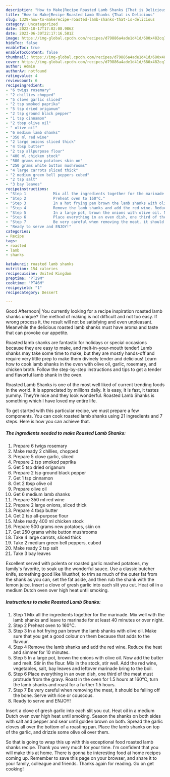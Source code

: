 ```yaml
---
description: "How to Make|Recipe Roasted Lamb Shanks {That is Delicious"
title: "How to Make|Recipe Roasted Lamb Shanks {That is Delicious"
slug: 1329-how-to-makerecipe-roasted-lamb-shanks-that-is-delicious
category: Uncategorized
date: 2022-10-17T17:02:08.986Z
date: 2023-06-30T22:17:16.581Z
image: https://img-global.cpcdn.com/recipes/d79886a4ade1d41d/680x482cq70/roasted-lamb-shanks-recipe-main-photo.jpg
hideToc: false
enableToc: true
enableTocContent: false
thumbnail: https://img-global.cpcdn.com/recipes/d79886a4ade1d41d/680x482cq70/roasted-lamb-shanks-recipe-main-photo.jpg
cover: https://img-global.cpcdn.com/recipes/d79886a4ade1d41d/680x482cq70/roasted-lamb-shanks-recipe-main-photo.jpg
author: Admin
authorAv: notfound
ratingvalue: 4
reviewcount: 6
recipeingredient:
- "6 twigs rosemary"
- "2 chillies chopped"
- "5 clove garlic sliced"
- "2 tsp smoked paprika"
- "5 tsp dried origanum"
- "2 tsp ground black pepper"
- "1 tsp cinnamon"
- "2 tbsp olive oil"
- " olive oil"
- "6 medium lamb shanks"
- "350 ml red wine"
- "2 large onions sliced thick"
- "4 tbsp butter"
- "2 tsp allpurpose flour"
- "400 ml chicken stock"
- "500 grams new potatoes skin on"
- "250 grams white button mushrooms"
- "4 large carrots sliced thick"
- "2 medium green bell peppers cubed"
- "2 tsp salt"
- "3 bay leaves"
recipeinstructions:
- "Step 1            Mix all the ingredients together for the marinade. Mix well with the lamb shanks and leave to marinade for at least 40 minutes or over night."
- "Step 2            Preheat oven to 160°C."
- "Step 3            In a hot frying pan brown the lamb shanks with olive oil. Make sure that you get a good colour on them because that adds to the flavour."
- "Step 4            Remove the lamb shanks and add the red wine. Reduce the heat and simmer for 10 minutes."
- "Step 5            In a large pot, brown the onions with olive oil. Now add the butter and melt. Stir in the flour. Mix in the stock, stir well. Add the red wine, vegetables, salt, bay leaves and leftover marinade bring to the boil."
- "Step 6            Place everything in an oven dish, one third of the meat must protrude from the gravy. Roast in the oven for 1.5 hours at 160°C, turn the lamb shanks and roast for a further 1.5 hours."
- "Step 7            Be very careful when removing the meat, it should be falling off the bone.  Serve with rice or couscous."
- "Ready to serve and ENJOY!"
categories:
- Recipe
tags:
- roasted
- lamb
- shanks

katakunci: roasted lamb shanks 
nutrition: 154 calories
recipecuisine: United Kingdom
preptime: "PT29M"
cooktime: "PT46M"
recipeyield: "1"
recipecategory: Dessert

---
```



Good Afternoon| You currently looking for a recipe inspiration roasted lamb shanks unique? The method of making is not difficult and not too easy. If wrong process it, the result will not be satisfying and even unpleasant. Meanwhile the delicious roasted lamb shanks must have aroma and taste that can provoke our appetite.





Roasted lamb shanks are fantastic for holidays or special occasions because they are easy to make, and melt-in-your-mouth tender! Lamb shanks may take some time to make, but they are mostly hands-off and require very little prep to make them divinely tender and delicious! Learn how to cook lamb shanks in the oven with olive oil, garlic, rosemary, and chicken broth. Follow the step-by-step instructions and tips to get a tender and flavorful lamb shank in the oven.

Roasted Lamb Shanks is one of the most well liked of current trending foods in the world. It is appreciated by millions daily. It is easy, it is fast, it tastes yummy. They're nice and they look wonderful. Roasted Lamb Shanks is something which I have loved my entire life.


To get started with this particular recipe, we must prepare a few components. You can cook roasted lamb shanks using 21 ingredients and 7 steps. Here is how you can achieve that.

<!--inarticleads1-->

##### The ingredients needed to make Roasted Lamb Shanks:

1. Prepare 6 twigs rosemary
1. Make ready 2 chillies, chopped
1. Prepare 5 clove garlic, sliced
1. Prepare 2 tsp smoked paprika
1. Get 5 tsp dried origanum
1. Prepare 2 tsp ground black pepper
1. Get 1 tsp cinnamon
1. Get 2 tbsp olive oil
1. Prepare  olive oil
1. Get 6 medium lamb shanks
1. Prepare 350 ml red wine
1. Prepare 2 large onions, sliced thick
1. Prepare 4 tbsp butter
1. Get 2 tsp all-purpose flour
1. Make ready 400 ml chicken stock
1. Prepare 500 grams new potatoes, skin on
1. Get 250 grams white button mushrooms
1. Take 4 large carrots, sliced thick
1. Take 2 medium green bell peppers, cubed
1. Make ready 2 tsp salt
1. Take 3 bay leaves


Excellent served with polenta or roasted garlic mashed potatoes, my family&#39;s favorite, to soak up the wonderful sauce. Use a classic butcher knife, something good like Wusthof, to trim as much of the outer fat from the shank as you can, set the fat aside, and then rub the shank with the lemon juice. Insert a clove of gresh garlic into each slit you cut. Heat oil in a medium Dutch oven over high heat until smoking. 

<!--inarticleads2-->

##### Instructions to make Roasted Lamb Shanks:

1. Step 1            Mix all the ingredients together for the marinade. Mix well with the lamb shanks and leave to marinade for at least 40 minutes or over night.
1. Step 2            Preheat oven to 160°C.
1. Step 3            In a hot frying pan brown the lamb shanks with olive oil. Make sure that you get a good colour on them because that adds to the flavour.
1. Step 4            Remove the lamb shanks and add the red wine. Reduce the heat and simmer for 10 minutes.
1. Step 5            In a large pot, brown the onions with olive oil. Now add the butter and melt. Stir in the flour. Mix in the stock, stir well. Add the red wine, vegetables, salt, bay leaves and leftover marinade bring to the boil.
1. Step 6            Place everything in an oven dish, one third of the meat must protrude from the gravy. Roast in the oven for 1.5 hours at 160°C, turn the lamb shanks and roast for a further 1.5 hours.
1. Step 7            Be very careful when removing the meat, it should be falling off the bone.  Serve with rice or couscous.
1. Ready to serve and ENJOY!

Insert a clove of gresh garlic into each slit you cut. Heat oil in a medium Dutch oven over high heat until smoking. Season the shanks on both sides with salt and pepper and sear until golden brown on both. Spread the garlic cloves all over the bottom of a roasting pan. Place the lamb shanks on top of the garlic, and drizzle some olive oil over them. 

So that is going to wrap this up with this exceptional food roasted lamb shanks recipe. Thank you very much for your time. I'm confident that you will make this at home. There is gonna be interesting food at home recipes coming up. Remember to save this page on your browser, and share it to your family, colleague and friends. Thanks again for reading. Go on get cooking!
